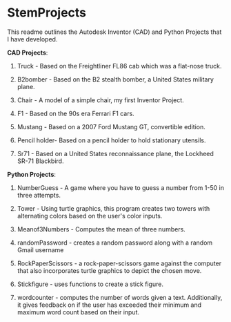 # StemProjects
This readme outlines the Autodesk Inventor (CAD) and Python Projects that I have developed.  

**CAD Projects**:

1. Truck - Based on the Freightliner FL86 cab which was a flat-nose truck.  

2. B2bomber - Based on the B2 stealth bomber, a United States military plane.

3. Chair - A model of a simple chair, my first Inventor Project.

4. F1 - Based on the 90s era Ferrari F1 cars. 

5. Mustang - Based on a 2007 Ford Mustang GT, convertible edition. 

6. Pencil holder- Based on a pencil holder to hold stationary utensils. 

7. Sr71 - Based on a United States reconnaissance plane, the Lockheed SR-71 Blackbird.

**Python Projects**: 

1. NumberGuess - A game where you have to guess a number from 1-50 in three attempts. 

2. Tower - Using turtle graphics, this program creates two towers with alternating colors based on the user's color inputs.

3. Meanof3Numbers - Computes the mean of three numbers. 

4. randomPassword - creates a random password along with a random Gmail username

5. RockPaperScissors - a rock-paper-scissors game against the computer that also incorporates turtle graphics to depict the chosen move.

6. Stickfigure - uses functions to create a stick figure. 

7. wordcounter - computes the number of words given a text. Additionally, it gives feedback on if the user has exceeded their minimum and
maximum word count based on their input.

